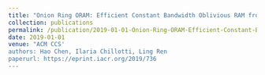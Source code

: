 ```yaml
---
title: "Onion Ring ORAM: Efficient Constant Bandwidth Oblivious RAM from (Leveled) TFHE"
collection: publications
permalink: /publication/2019-01-01-Onion-Ring-ORAM-Efficient-Constant-Bandwidth-Oblivious-RAM-from-Leveled-TFHE
date: 2019-01-01
venue: "ACM CCS'
authors: Hao Chen, Ilaria Chillotti, Ling Ren
paperurl: https://eprint.iacr.org/2019/736
---
```

